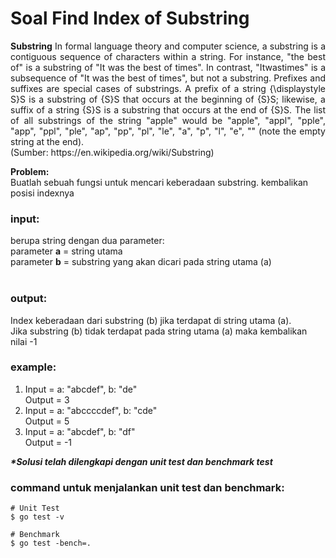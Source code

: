 # Soal Find Index of Substring

<p align=justify><b>Substring</b> In formal language theory and computer science, a substring is a contiguous sequence of characters within a string. For instance, "the best of" is a substring of "It was the best of times". In contrast, "Itwastimes" is a subsequence of "It was the best of times", but not a substring.
Prefixes and suffixes are special cases of substrings. A prefix of a string {\displaystyle S}S is a substring of {S}S that occurs at the beginning of {S}S; likewise, a suffix of a string {S}S is a substring that occurs at the end of {S}S.
The list of all substrings of the string "apple" would be "apple", "appl", "pple", "app", "ppl", "ple", "ap", "pp", "pl", "le", "a", "p", "l", "e", "" (note the empty string at the end).
<br>(Sumber: https://en.wikipedia.org/wiki/Substring)
</p>

<b>Problem:</b><br>
Buatlah sebuah fungsi untuk mencari keberadaan substring. kembalikan posisi indexnya
<br>

### input:

berupa string dengan dua parameter:<br>
parameter <b>a</b> = string utama<br>
parameter <b>b</b> = substring yang akan dicari pada string utama (a)<br>
<br>

### output:

Index keberadaan dari substring (b) jika terdapat di string utama (a).<br>Jika substring (b) tidak terdapat pada string utama (a) maka kembalikan nilai -1
<br>

### example:

1. Input = a: "abcdef", b: "de"<br>Output = 3
2. Input = a: "abccccdef", b: "cde"<br>Output = 5
3. Input = a: "abcdef", b: "df"<br>Output = -1


<i><b>*Solusi telah dilengkapi dengan unit test dan benchmark test</b></i>

### command untuk menjalankan unit test dan benchmark:

```
# Unit Test
$ go test -v

# Benchmark
$ go test -bench=.
```
